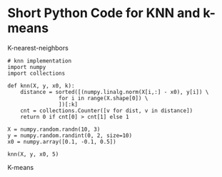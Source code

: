 Short Python Code for KNN and k-means
===

K-nearest-neighbors
```
# knn implementation 
import numpy
import collections

def knn(X, y, x0, k):
    distance = sorted([(numpy.linalg.norm(X[i,:] - x0), y[i]) \
                for i in range(X.shape[0]) \
                ])[:k]
    cnt = collections.Counter([v for dist, v in distance])
    return 0 if cnt[0] > cnt[1] else 1
    
X = numpy.random.randn(10, 3)
y = numpy.random.randint(0, 2, size=10)
x0 = numpy.array([0.1, -0.1, 0.5])

knn(X, y, x0, 5)
```

K-means
```
```
